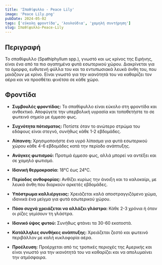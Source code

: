 ```yaml
---
title: 'Σπαθίφυλλο - Peace Lily'
image: 'Peace Lily.png'
pubDate: 2024-05-02
tags: ['εύκολη φροντίδα', 'λουλούδια', 'χαμηλή συντήρηση']
slug: Σπαθίφυλλο-Peace-Lily
---
```


**Περιγραφή**
-------------
Το σπαθίφυλλο (Spathiphyllum spp.), γνωστό και ως κρίνος της Ειρήνης, είναι ένα από τα πιο αγαπημένα φυτά εσωτερικού χώρου. Διακρίνεται για τα όμορφα, ευθυτενή φύλλα του και τα εντυπωσιακά λευκά άνθη του, που μοιάζουν με κρίνο. Είναι γνωστό για την ικανότητά του να καθαρίζει τον αέρα και να προσθέτει φινέτσα σε κάθε χώρο.

**Φροντίδα**
------------

* **Συμβουλές φροντίδας:** 
  Το σπαθίφυλλο είναι εύκολο στη φροντίδα και ανθεκτικό. Αποφύγετε την υπερβολική υγρασία και τοποθετήστε το σε φωτεινό σημείο με έμμεσο φως.

* **Συχνότητα πότισματος:** 
  Ποτίστε όταν το ανώτερο στρώμα του εδάφους είναι στεγνό, συνήθως κάθε 1-2 εβδομάδες.

* **Λίπανση:** 
  Χρησιμοποιήστε ένα υγρό λίπασμα για φυτά εσωτερικού χώρου κάθε 4-6 εβδομάδες κατά την περίοδο ανάπτυξης.

* **Ανάγκες φωτισμού:** 
  Προτιμά έμμεσο φως, αλλά μπορεί να αντέξει και σε χαμηλό φωτισμό.

* **Ιδανική θερμοκρασία:** 
  18°C έως 24°C.

* **Περίοδος ανθοφορίας:**
  Ανθίζει κυρίως την άνοιξη και το καλοκαίρι, με λευκά άνθη που διαρκούν αρκετές εβδομάδες.

* **Υπόστρωμα καλλιέργειας:**
  Χρειάζεται καλά αποστραγγιζόμενο χώμα, ιδανικά ένα μείγμα για φυτά εσωτερικού χώρου.

* **Πόσο συχνά χρειάζεται να αλλάζει γλάστρα:** 
  Κάθε 2-3 χρόνια ή όταν οι ρίζες γεμίσουν τη γλάστρα.

* **Ιδανικό ύψος φυτού:** 
  Συνήθως φτάνει τα 30-60 εκατοστά.

* **Κατάλληλες συνθήκες ανάπτυξης:** 
  Χρειάζεται ζεστό και φωτεινό περιβάλλον με καλή κυκλοφορία αέρα.

* **Προέλευση:**
  Προέρχεται από τις τροπικές περιοχές της Αμερικής και είναι γνωστό για την ικανότητά του να καθαρίζει και να απολυμαίνει την ατμόσφαιρα.